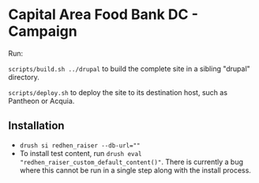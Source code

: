# Capital Area Food Bank DC - Campaign 

Run:

`scripts/build.sh ../drupal` to build the complete site in a sibling "drupal"
directory.

`scripts/deploy.sh` to deploy the site to its destination host, such as Pantheon
or Acquia.

## Installation

* `drush si redhen_raiser --db-url=""`
* To install test content, run `drush eval "redhen_raiser_custom_default_content()"`. There is currently a bug where this cannot be run in a single step along with the install process.